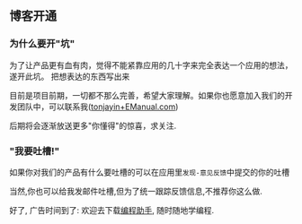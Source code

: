 博客开通
------

### 为什么要开"坑"

为了让产品更有血有肉，觉得不能紧靠应用的几十字来完全表达一个应用的想法，遂开此坑。
把想表达的东西写出来

目前是项目前期，一切都不那么完善，希望大家理解。如果你也愿意加入我们的开发团队中，可以联系我([tonjayin+EManual.com]())

后期将会逐渐放送更多"你懂得"的惊喜，求关注.


### "我要吐槽!"

如果你对我们的产品有什么要吐槽的可以在应用里`发现-意见反馈`中提交的你的吐槽 

当然,你也可以给我发邮件吐槽,但为了统一跟踪反馈信息,不推荐你这么做.


好了, 广告时间到了: 欢迎去下载[编程助手](http://www.iEManual.com), 随时随地学编程.